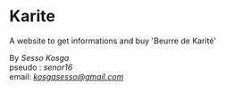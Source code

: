 # Karite
A website to get informations and buy 'Beurre de Karité'

By *Sesso Kosga*  
pseudo : *senor16*  
email: *kosgasesso@gmail.com*